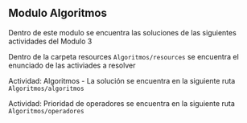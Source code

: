 ## Modulo Algoritmos

Dentro de este modulo se encuentra las soluciones 
de las siguientes actividades del Modulo 3

Dentro de la carpeta resources `Algoritmos/resources` se encuentra el enunciado 
de las activiades a resolver

Actividad: Algoritmos - La solución se encuentra en la siguiente
ruta `Algoritmos/algoritmos`

Actividad: Prioridad de operadores se encuentra en la siguiente 
ruta `Algoritmos/operadores`

